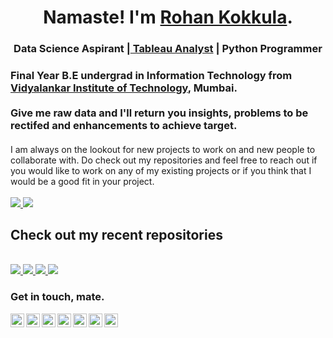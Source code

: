 <h1 align="center"> Namaste! I'm <a href="https://in.linkedin.com/in/rohankokkula"><b>Rohan Kokkula</b></a>.
<h3 align="center"> Data Science Aspirant |<a href="https://public.tableau.com/profile/rohan.kokkula#!/"><b> Tableau Analyst</b></a> | Python Programmer </h3></h1>
<h3>Final Year B.E undergrad in Information Technology from <a href="https://www.vit.edu.in/"> <b>Vidyalankar Institute of Technology</b></a></em>, Mumbai.<br><br>
Give me raw data and I'll return you insights, problems to be rectifed and enhancements to achieve target. </h3>
<h4></h4>
I am always on the lookout for new projects to work on and new people to collaborate with. Do check out my repositories and feel free to reach out if you would like to work on any of my existing projects or if you think that I would be a good fit in your project.
<br>
<br>

<a href="https://github.com/rohankokkula">
  <img src="https://github-readme-stats.vercel.app/api/top-langs/?username=rohankokkula&layout=compact&show_icons=true&theme=buefy" />
</a>

<a href="https://github.com/rohankokkula">
  <img src="https://github-readme-stats.vercel.app/api?username=rohankokkula&hide=prs&layout=compact&show_icons=true&theme=buefy" />
</a>
<br>
<h2> Check out my recent repositories</h2>
<br>
<a href="https://github.com/rohankokkula/teath">
  <img src="https://github-readme-stats.vercel.app/api/pin/?username=rohankokkula&repo=teath&layout=compact&show_icons=true&theme=buefy" />
</a>
<a href="https://github.com/rohankokkula/SA2020">
  <img src="https://github-readme-stats.vercel.app/api/pin/?username=rohankokkula&repo=SA2020&layout=compact&show_icons=true&theme=buefy" />
</a>
<a href="https://github.com/rohankokkula/Unsupervised-Learning-Major-Project">
  <img src="https://github-readme-stats.vercel.app/api/pin/?username=rohankokkula&repo=Unsupervised-Learning-Major-Project&layout=compact&show_icons=true&theme=buefy" />
</a>
<a href="https://github.com/rohankokkula/Fraudulent-Job-Post-Prediction">
  <img src="https://github-readme-stats.vercel.app/api/pin/?username=rohankokkula&repo=Fraudulent-Job-Post-Prediction&layout=compact&show_icons=true&theme=buefy" />
</a>
<br>

<h3> Get in touch, mate.</h3>

<a href="https://in.linkedin.com/in/rohankokkula" target="_blank">
  <img align="left" alt="Rohan Kokkula | Twitter" width="22px" src="https://cdn.jsdelivr.net/npm/simple-icons@v3/icons/linkedin.svg" />
</a>
<a href="mailto:rohankokkula01@gmail.com" target="_blank">
  <img align="left" alt="Mail me" width="22px" src="https://cdn.jsdelivr.net/npm/simple-icons@v3/icons/gmail.svg" />
</a>
<a href="https://www.instagram.com/soberohan/" target="_blank">
  <img align="left" alt="Rohan's Instagram" width="22px" src="https://cdn.jsdelivr.net/npm/simple-icons@v3/icons/instagram.svg" />
</a>
<a href="https://www.youtube.com/c/rohanalytics/" target="_blank">
  <img align="left" alt="Rohan's youtube" width="22px" src="https://cdn.jsdelivr.net/npm/simple-icons@v3/icons/youtube.svg" />
</a>
<a href="https://twitter.com/rohankokkula3" target="_blank">
  <img align="left" alt="Rohan Kokkula | twitter" width="22px" src="https://cdn.jsdelivr.net/npm/simple-icons@v3/icons/twitter.svg" />
</a>
<a href="https://www.youtube.com/c/rohanalytics/" target="_blank">
  <img align="left" alt="Rohan's youtube" width="22px" src="https://cdn.jsdelivr.net/npm/simple-icons@v3/icons/kaggle.svg" />
</a>
<a href="https://public.tableau.com/profile/rohan.kokkula#!/" target="_blank">
  <img align="left" alt="Rohan Kokkula | Tableay" width="22px" src="https://cdn.jsdelivr.net/npm/simple-icons@v3/icons/tableau.svg" />
</a>
<br>


